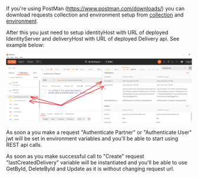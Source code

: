 If you're using PostMan (https://www.postman.com/downloads/) you can download requests collection and environment setup from [collection](postman/Delivery.Tests) and [environment](TestDelivery.Environment).

After this you just need to setup identityHost with URL of deployed IdentityServer and deliveryHost with URL of deployed Delivery api. See example below:

![Postman](images/PostmanExample.png)

As soon a you make a request "Authenticate Partner" or "Authenticate User" jwt will be set in environment variables and you'll be able to start using REST api calls. 

As soon as you make successful call to "Create" request "lastCreatedDelivery" variable will be instantiated and you'll be able to use GetById, DeleteById and Update as it is without changing request url.